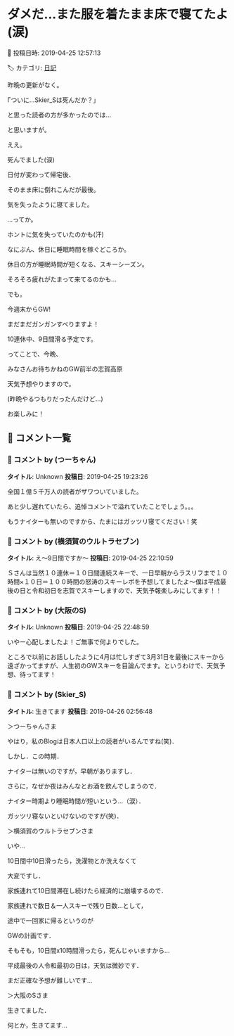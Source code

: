 # ダメだ…また服を着たまま床で寝てたよ(涙)

📅 投稿日時: 2019-04-25 12:57:13

🏷️ カテゴリ: [日記](cc4b5682fb7b8b144980957a978653fb0.md)

昨晩の更新がなく。


Гついに…Skier_Sは死んだか？」


と思った読者の方が多かったのでは…


と思いますが。





ええ。


死んでました(涙)





日付が変わって帰宅後、


そのまま床に倒れこんだが最後。


気を失ったように寝てました。


…ってか。


ホントに気を失っていたのかも(汗)





なにぶん、休日に睡眠時間を稼ぐどころか。


休日の方が睡眠時間が短くなる、スキーシーズン。


そろそろ疲れがたまって来てるのかも…





でも。


今週末からGW!


まだまだガンガンすべりますよ！


10連休中、9日間滑る予定です。





ってことで、今晩、


みなさんお待ちかねのGW前半の志賀高原


天気予想やりますので。


(昨晩やるつもりだったんだけど…)





お楽しみに！

## 💬 コメント一覧

### 💬 コメント by (つーちゃん)
**タイトル**: Unknown
**投稿日**: 2019-04-25 19:23:26

全国１億５千万人の読者がザワついていました。

あと少し遅れていたら、追悼コメントで溢れていたことでしょう。。。

もうナイターも無いのですから、たまにはガッツリ寝てください！笑

### 💬 コメント by (横須賀のウルトラセブン)
**タイトル**: え～9日間ですか～
**投稿日**: 2019-04-25 22:10:59

Ｓさんは当然１０連休＝１０日間連続スキーで、一日早朝からラスリフまで１０時間×１０日＝１００時間の怒涛のスキーレポを予想してましたよ～僕は平成最後の日と令和初日を志賀でスキーしますので、天気予報楽しみにしてます！！

### 💬 コメント by (大阪のS)
**タイトル**: Unknown
**投稿日**: 2019-04-25 22:48:59

いやー心配しましたよ！ご無事で何よりでした。



ところで以前にお話ししたように4月は忙しすぎて3月31日を最後にスキーから遠ざかってますが、人生初のGWスキーを目論んでます。というわけで、天気予想、待ってます！

### 💬 コメント by (Skier_S)
**タイトル**: 生きてます
**投稿日**: 2019-04-26 02:56:48

＞つーちゃんさま

やはり，私のBlogは日本人口以上の読者がいるんですね(笑)．

しかし．この時期．

ナイターは無いのですが，早朝がありますし．

さらに，なぜか夜はみんなとお酒を飲んでしまうので．

ナイター時期より睡眠時間が短いという…（涙）．

ガッツリ寝ないといけないのですが(笑)．



＞横須賀のウルトラセブンさま

いや…

10日間中10日滑ったら，洗濯物とか洗えなくて

大変ですし．

家族連れて10日間滞在し続けたら経済的に崩壊するので．

家族連れで数日＆一人スキーで残り日数…として，

途中で一回家に帰るというのが

GWの計画です．

そもそも，10日間x10時間滑ったら，死んじゃいますから…



平成最後の人令和最初の日は，天気は微妙です．

まだ正確な予想が難しいです…



＞大阪のSさま

生きてました．

何とか，生きてます…

